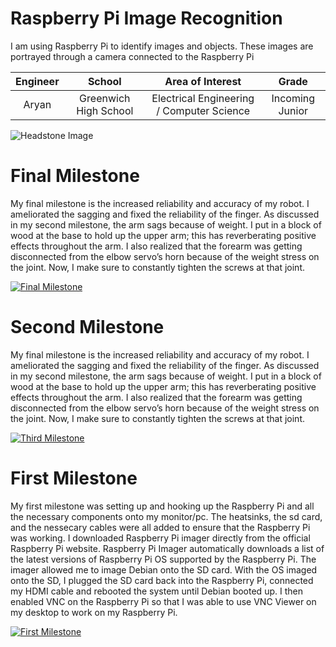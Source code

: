 ﻿# Raspberry Pi Image Recognition
I am using Raspberry Pi to identify images and objects. These images are portrayed through a camera connected to the Raspberry Pi

| **Engineer** | **School** | **Area of Interest** | **Grade** |
|:--:|:--:|:--:|:--:|
| Aryan | Greenwich High School | Electrical Engineering / Computer Science | Incoming Junior

![Headstone Image](https://bluestampengineering.com/wp-content/uploads/2016/05/improve.jpg)
  
# Final Milestone
My final milestone is the increased reliability and accuracy of my robot. I ameliorated the sagging and fixed the reliability of the finger. As discussed in my second milestone, the arm sags because of weight. I put in a block of wood at the base to hold up the upper arm; this has reverberating positive effects throughout the arm. I also realized that the forearm was getting disconnected from the elbow servo’s horn because of the weight stress on the joint. Now, I make sure to constantly tighten the screws at that joint. 

[![Final Milestone](https://res.cloudinary.com/marcomontalbano/image/upload/v1612573869/video_to_markdown/images/youtube--F7M7imOVGug-c05b58ac6eb4c4700831b2b3070cd403.jpg )](https://www.youtube.com/watch?v=F7M7imOVGug&feature=emb_logo "Final Milestone")

# Second Milestone
My final milestone is the increased reliability and accuracy of my robot. I ameliorated the sagging and fixed the reliability of the finger. As discussed in my second milestone, the arm sags because of weight. I put in a block of wood at the base to hold up the upper arm; this has reverberating positive effects throughout the arm. I also realized that the forearm was getting disconnected from the elbow servo’s horn because of the weight stress on the joint. Now, I make sure to constantly tighten the screws at that joint.

[![Third Milestone](https://res.cloudinary.com/marcomontalbano/image/upload/v1612574014/video_to_markdown/images/youtube--y3VAmNlER5Y-c05b58ac6eb4c4700831b2b3070cd403.jpg)](https://www.youtube.com/watch?v=y3VAmNlER5Y&feature=emb_logo "Second Milestone")
# First Milestone
  

My first milestone was setting up and hooking up the Raspberry Pi and all the necessary components onto my monitor/pc. The heatsinks, the sd card, and the nessecary cables were all added to ensure that the Raspberry Pi was working. I downloaded Raspberry Pi imager directly from the official Raspberry Pi website. Raspberry Pi Imager automatically downloads a list of the latest versions of Raspberry Pi OS supported by the Raspberry Pi. The imager allowed me to image Debian onto the SD card. With the OS imaged onto the SD, I plugged the SD card back into the Raspberry Pi, connected my HDMI cable and rebooted the system until Debian booted up. I then enabled VNC on the Raspberry Pi so that I was able to use VNC Viewer on my desktop to work on my Raspberry Pi.

[![First Milestone](https://lh3.googleusercontent.com/_wXwEU_F7sD78GYUe3O10PFZT3KfQwlManW24Yry6f9qG1YOVGnXoQ_58HoHlZ0B52P2z9S0FUo4ljk_2jq7uXyZkdhS72_wa2u3nbErj24j2HHZIp3wLFOxYcO4dMDi7QHTINaOyfvGJIrzyIRi25WFqjORsZOPBnIFwsaPddwcpn4PuWjDnMY8T1sXnMW6s1zdZ1R5QkCA2kZMvkCehWWjFve5MqrATHEoTVgxWWztRxEl11yBWDBToLYloagKDmBKrVr1EPhmdZx-bPXspOizgif5W1idTJxjyzB7prHZbR93Fo8t_Ai38gT6-v0OeOpnyE4B0jTyOpWzNgSTOttEePApznpGbnyLR7tXEG8JxVe98xDZf7FtPm4CiTlNoc3U_MzOkuqsXrRoIX1rIzsJO9u3F7yRtzetYABL_6_r33gFzz8H-RDNWBIohgGov5B36UNsC3AhAdy8AJjEbmoNE2TnaA3rBSd-Mw35J9vXJgFqDLJgMcaAITnbYQZA5elns8hxGarB6FbgEidvdoNZc15kmziOizZg6vRaka95eK-5BZvC9w-ND_lpsTsejhtAYcsYeYM7FvAyCSG1j7-WM6cP3QyPy9LtWKop5ur5xiuT17YC4ltJtmrs03SZQVz3plcxveE-msugzLZjoTlJmrjEUK4dHtNcx0170GOrmkzusvOS13g8hty8sKzsByKGgBmAo5Bu9jbj42pS--PU=w1292-h970-no?authuser=0)](https://www.youtube.com/watch?v=CaCazFBhYKs "First Milestone")
